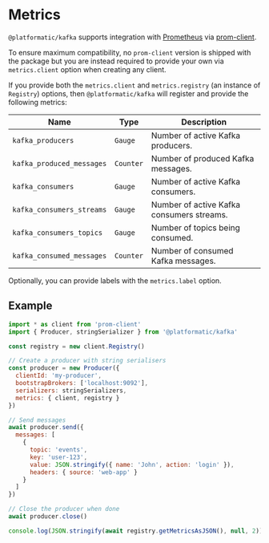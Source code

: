 # Metrics

`@platformatic/kafka` supports integration with [Prometheus](https://prometheus.io/) via [prom-client](https://github.com/siimon/prom-client).

To ensure maximum compatibility, no `prom-client` version is shipped with the package but you are instead required to provide your own via `metrics.client` option when creating any client.

If you provide both the `metrics.client` and `metrics.registry` (an instance of `Registry`) options, then `@platformatic/kafka` will register and provide the following metrics:

| Name                      | Type      | Description                               |
| ------------------------- | --------- | ----------------------------------------- |
| `kafka_producers`         | `Gauge`   | Number of active Kafka producers.         |
| `kafka_produced_messages` | `Counter` | Number of produced Kafka messages.        |
| `kafka_consumers`         | `Gauge`   | Number of active Kafka consumers.         |
| `kafka_consumers_streams` | `Gauge`   | Number of active Kafka consumers streams. |
| `kafka_consumers_topics`  | `Gauge`   | Number of topics being consumed.          |
| `kafka_consumed_messages` | `Counter` | Number of consumed Kafka messages.        |

Optionally, you can provide labels with the `metrics.label` option.

## Example

```javascript
import * as client from 'prom-client'
import { Producer, stringSerializer } from '@platformatic/kafka'

const registry = new client.Registry()

// Create a producer with string serialisers
const producer = new Producer({
  clientId: 'my-producer',
  bootstrapBrokers: ['localhost:9092'],
  serializers: stringSerializers,
  metrics: { client, registry }
})

// Send messages
await producer.send({
  messages: [
    {
      topic: 'events',
      key: 'user-123',
      value: JSON.stringify({ name: 'John', action: 'login' }),
      headers: { source: 'web-app' }
    }
  ]
})

// Close the producer when done
await producer.close()

console.log(JSON.stringify(await registry.getMetricsAsJSON(), null, 2))
```
